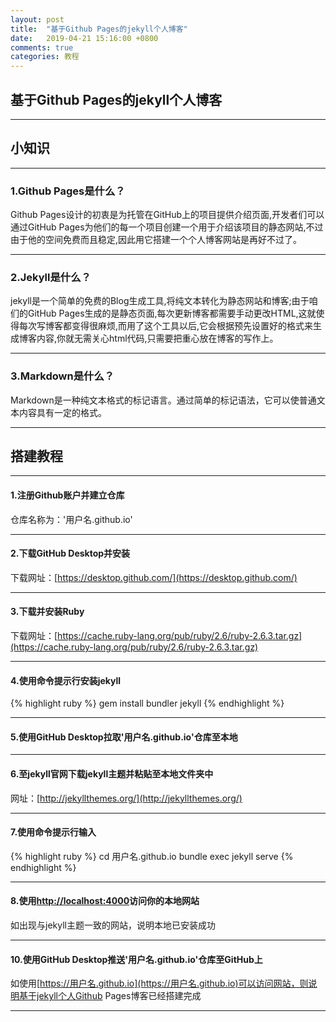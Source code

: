 ---layout: posttitle:  "基于Github Pages的jekyll个人博客"date:   2019-04-21 15:16:00 +0800comments: truecategories: 教程---## 基于Github Pages的jekyll个人博客---## 小知识---### 1.Github Pages是什么？Github Pages设计的初衷是为托管在GitHub上的项目提供介绍页面,开发者们可以通过GitHub Pages为他们的每一个项目创建一个用于介绍该项目的静态网站,不过由于他的空间免费而且稳定,因此用它搭建一个个人博客网站是再好不过了。---### 2.Jekyll是什么？jekyll是一个简单的免费的Blog生成工具,将纯文本转化为静态网站和博客;由于咱们的GitHub Pages生成的是静态页面,每次更新博客都需要手动更改HTML,这就使得每次写博客都变得很麻烦,而用了这个工具以后,它会根据预先设置好的格式来生成博客内容,你就无需关心html代码,只需要把重心放在博客的写作上。---### 3.Markdown是什么？Markdown是一种纯文本格式的标记语言。通过简单的标记语法，它可以使普通文本内容具有一定的格式。---## 搭建教程---#### 1.注册Github账户并建立仓库仓库名称为：'用户名.github.io'---#### 2.下载GitHub Desktop并安装下载网址：[https://desktop.github.com/](https://desktop.github.com/)---#### 3.下载并安装Ruby下载网址：[https://cache.ruby-lang.org/pub/ruby/2.6/ruby-2.6.3.tar.gz](https://cache.ruby-lang.org/pub/ruby/2.6/ruby-2.6.3.tar.gz)---#### 4.使用命令提示行安装jekyll{% highlight ruby %}gem install bundler jekyll{% endhighlight %}	---#### 5.使用GitHub Desktop拉取'用户名.github.io'仓库至本地---#### 6.至jekyll官网下载jekyll主题并粘贴至本地文件夹中网址：[http://jekyllthemes.org/](http://jekyllthemes.org/)---#### 7.使用命令提示行输入{% highlight ruby %}cd 用户名.github.iobundle exec jekyll serve{% endhighlight %}	---#### 8.使用[http://localhost:4000](http://localhost:4000)访问你的本地网站如出现与jekyll主题一致的网站，说明本地已安装成功---#### 10.使用GitHub Desktop推送'用户名.github.io'仓库至GitHub上如使用[https://用户名.github.io](https://用户名.github.io)可以访问网站，则说明基于jekyll个人Github Pages博客已经搭建完成---
